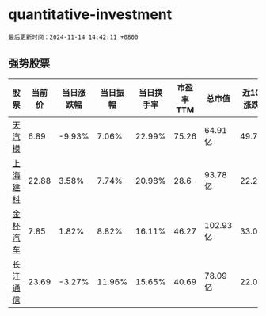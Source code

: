 # quantitative-investment

`最后更新时间：2024-11-14 14:42:11 +0800`

## 强势股票

|股票|当前价|当日涨跌幅|当日振幅|当日换手率|市盈率TTM|总市值|近10日涨跌幅|
|----|----|----|----|----|----|----|----|
|[天汽模](https://xueqiu.com/S/SZ002510)|6.89|-9.93%|7.06%|22.99%|75.26|64.91亿|49.78%|
|[上海建科](https://xueqiu.com/S/SH603153)|22.88|3.58%|7.74%|20.98%|28.6|93.78亿|22.29%|
|[金杯汽车](https://xueqiu.com/S/SH600609)|7.85|1.82%|8.82%|16.11%|46.27|102.93亿|33.05%|
|[长江通信](https://xueqiu.com/S/SH600345)|23.69|-3.27%|11.96%|15.65%|40.69|78.09亿|22.05%|
